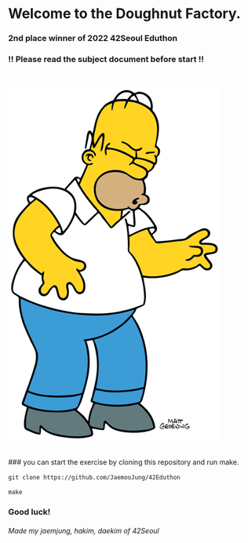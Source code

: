 # Welcome to the Doughnut Factory.

### 2nd place winner of 2022 42Seoul Eduthon

### !! Please read the subject document before start !!
<br>

![homer](assets/main_image.png)

<br>
### you can start the exercise by cloning this repository and run make.

```
git clone https://github.com/JaemooJung/42Eduthon
```
```
make
```

### Good luck!


###### Made my jaemjung, hakim, daekim of 42Seoul


